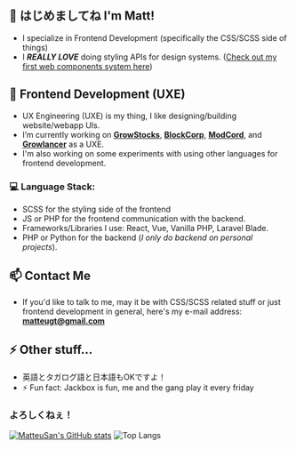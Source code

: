 ## 👋 はじめましてね I'm Matt! 

- I specialize in Frontend Development (specifically the CSS/SCSS side of things)
- I ***REALLY LOVE*** doing styling APIs for design systems. ([Check out my first web components system here](https://github.com/GrowStocks/stack))

## 🎨 Frontend Development (UXE)
- UX Engineering (UXE) is my thing, I like designing/building website/webapp UIs.
- I’m currently working on <a href="https://growstocks.xyz">**GrowStocks**</a>, <a href="https://blockcorp.xyz">**BlockCorp**</a>, <a href="https://modcord.xyz">**ModCord**</a>, and <a href="#">**Growlancer**</a> as a UXE.
- I'm also working on some experiments with using other languages for frontend development.

### 💻 Language Stack:
- SCSS for the styling side of the frontend
- JS or PHP for the frontend communication with the backend.
- Frameworks/Libraries I use: React, Vue, Vanilla PHP, Laravel Blade.
- PHP or Python for the backend (*I only do backend on personal projects*).

## 📫 Contact Me
- If you'd like to talk to me, may it be with CSS/SCSS related stuff or just frontend development in general, here's my e-mail address: **matteugt@gmail.com**

## ⚡ Other stuff...
- 英語とタガログ語と日本語もOKですよ！
- ⚡ Fun fact: Jackbox is fun, me and the gang play it every friday

### よろしくねぇ！

[![MatteuSan's GitHub stats](https://github-readme-stats.vercel.app/api?username=MatteuSan&theme=great-gatsby&layout=compact&hide_border=true&bg_color=232323)](https://github.com/anuraghazra/github-readme-stats)
![Top Langs](https://github-readme-stats.vercel.app/api/top-langs/?username=MatteuSan&theme=great-gatsby&layout=compact&hide_border=true&bg_color=232323)
